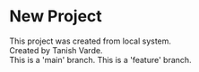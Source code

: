 # New Project

This project was created from local system.<br>
Created by Tanish Varde.<br>
This is a 'main' branch.
This is a 'feature' branch.